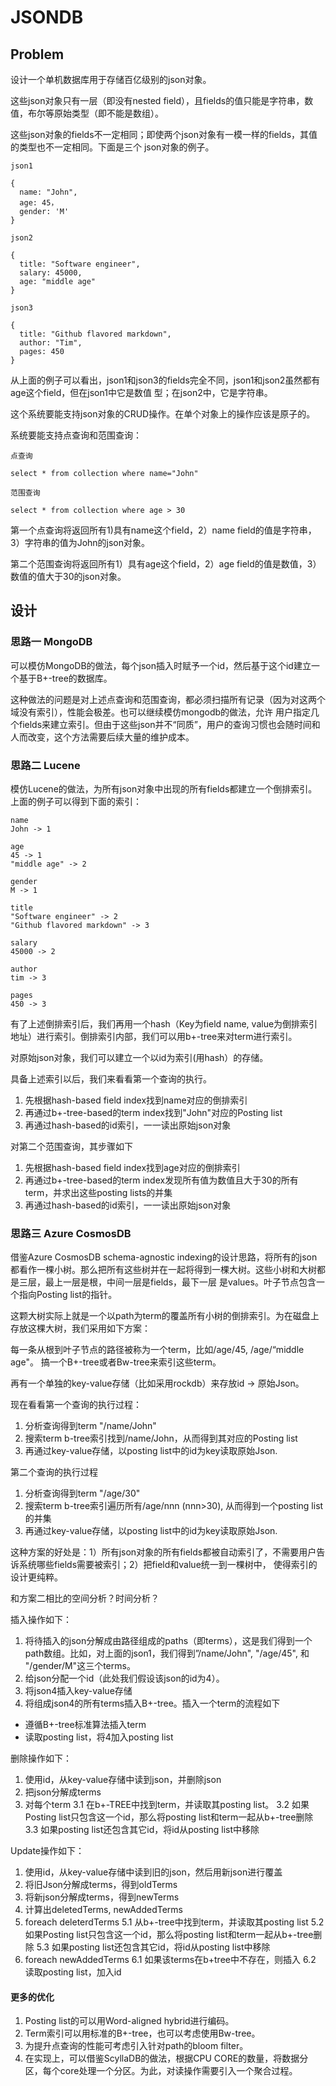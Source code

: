 # JSONDB

## Problem

设计一个单机数据库用于存储百亿级别的json对象。

这些json对象只有一层（即没有nested field），且fields的值只能是字符串，数值，布尔等原始类型（即不能是数组）。

这些json对象的fields不一定相同；即使两个json对象有一模一样的fields，其值的类型也不一定相同。下面是三个
json对象的例子。

```
json1

{
  name: "John",
  age: 45，
  gender: 'M'
}

json2

{
  title: "Software engineer",
  salary: 45000,
  age: "middle age"
}

json3

{
  title: "Github flavored markdown",
  author: "Tim",
  pages: 450
}
```

从上面的例子可以看出，json1和json3的fields完全不同，json1和json2虽然都有age这个field，但在json1中它是数值
型；在json2中，它是字符串。  

这个系统要能支持json对象的CRUD操作。在单个对象上的操作应该是原子的。

系统要能支持点查询和范围查询：

```
点查询

select * from collection where name="John"

范围查询

select * from collection where age > 30

```

第一个点查询将返回所有1)具有name这个field，2）name field的值是字符串，3）字符串的值为John的json对象。

第二个范围查询将返回所有1）具有age这个field，2）age field的值是数值，3）数值的值大于30的json对象。

## 设计
### 思路一 MongoDB
可以模仿MongoDB的做法，每个json插入时赋予一个id，然后基于这个id建立一个基于B+-tree的数据库。

这种做法的问题是对上述点查询和范围查询，都必须扫描所有记录（因为对这两个域没有索引），性能会极差。也可以继续模仿mongodb的做法，允许
用户指定几个fields来建立索引。但由于这些json并不“同质”，用户的查询习惯也会随时间和人而改变，这个方法需要后续大量的维护成本。

### 思路二 Lucene
模仿Lucene的做法，为所有json对象中出现的所有fields都建立一个倒排索引。上面的例子可以得到下面的索引：

```
name
John -> 1

age
45 -> 1
"middle age" -> 2

gender
M -> 1

title
"Software engineer" -> 2
"Github flavored markdown" -> 3

salary
45000 -> 2

author
tim -> 3

pages
450 -> 3
```

有了上述倒排索引后，我们再用一个hash（Key为field name, value为倒排索引地址）进行索引。倒排索引内部，我们可以用b+-tree来对term进行索引。

对原始json对象，我们可以建立一个以id为索引(用hash）的存储。

具备上述索引以后，我们来看看第一个查询的执行。
1. 先根据hash-based field index找到name对应的倒排索引
2. 再通过b+-tree-based的term index找到"John"对应的Posting list
3. 再通过hash-based的id索引，一一读出原始json对象


对第二个范围查询，其步骤如下
1. 先根据hash-based field index找到age对应的倒排索引
2. 再通过b+-tree-based的term index发现所有值为数值且大于30的所有term，并求出这些posting lists的并集
3. 再通过hash-based的id索引，一一读出原始json对象

### 思路三 Azure CosmosDB
借鉴Azure CosmosDB schema-agnostic indexing的设计思路，将所有的json都看作一棵小树。那么把所有这些树并在一起将得到一棵大树。这些小树和大树都是三层，最上一层是根，中间一层是fields，最下一层
是values。叶子节点包含一个指向Posting list的指针。

这颗大树实际上就是一个以path为term的覆盖所有小树的倒排索引。为在磁盘上存放这棵大树，我们采用如下方案：

每一条从根到叶子节点的路径被称为一个term，比如/age/45, /age/“middle age"。
搞一个B+-tree或者Bw-tree来索引这些term。

再有一个单独的key-value存储（比如采用rockdb）来存放id -> 原始Json。

现在看看第一个查询的执行过程：
1. 分析查询得到term "/name/John"
2. 搜索term b-tree索引找到/name/John，从而得到其对应的Posting list
3. 再通过key-value存储，以posting list中的id为key读取原始Json.

第二个查询的执行过程
1. 分析查询得到term "/age/30"
2. 搜索term b-tree索引遍历所有/age/nnn (nnn>30), 从而得到一个posting list的并集
3. 再通过key-value存储，以posting list中的id为key读取原始Json.

这种方案的好处是：1）所有json对象的所有fields都被自动索引了，不需要用户告诉系统哪些fields需要被索引；2）把field和value统一到一棵树中，
使得索引的设计更纯粹。

和方案二相比的空间分析？时间分析？

插入操作如下：
1. 将待插入的json分解成由路径组成的paths（即terms），这是我们得到一个path数组。比如，对上面的json1，我们得到”/name/John", "/age/45", 和
"/gender/M"这三个terms。
2. 给json分配一个id（此处我们假设该json的id为4）。
3. 将json4插入key-value存储
4. 将组成json4的所有terms插入B+-tree。插入一个term的流程如下
  * 遵循B+-tree标准算法插入term
  * 读取posting list，将4加入posting list

删除操作如下：
1. 使用id，从key-value存储中读到json，并删除json
2. 把json分解成terms
3. 对每个term
3.1 在b+-TREE中找到term，并读取其posting list。
3.2 如果Posting list只包含这一个id，那么将posting list和term一起从b+-tree删除
3.3 如果posting list还包含其它id，将id从posting list中移除

Update操作如下：
1. 使用id，从key-value存储中读到旧的json，然后用新json进行覆盖
2. 将旧Json分解成terms，得到oldTerms
3. 将新json分解成terms，得到newTerms
4. 计算出deletedTerms, newAddedTerms
5. foreach deleterdTerms
5.1 从b+-tree中找到term，并读取其posting list
5.2 如果Posting list只包含这一个id，那么将posting list和term一起从b+-tree删除
5.3 如果posting list还包含其它id，将id从posting list中移除
6. foreach newAddedTerms
6.1 如果该terms在b+tree中不存在，则插入
6.2 读取posting list，加入id

#### 更多的优化
1. Posting list的可以用Word-aligned hybrid进行编码。
2. Term索引可以用标准的B+-tree，也可以考虑使用Bw-tree。
3. 为提升点查询的性能可考虑引入针对path的bloom filter。
4. 在实现上，可以借鉴ScyllaDB的做法，根据CPU CORE的数量，将数据分区，每个core处理一个分区。为此，对读操作需要引入一个聚合过程。
